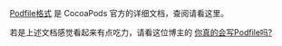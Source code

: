 &emsp;  [Podfile格式](https://guides.cocoapods.org/syntax/podfile.html#podfile)  是 CocoaPods  官方的详细文档，查阅请看这里。

&emsp;  若是上述文档感觉看起来有点吃力，请看这位博主的 [你真的会写Podfile吗?](https://www.jianshu.com/p/8a0fd6150159)
